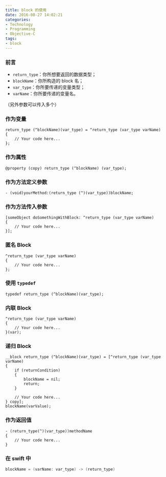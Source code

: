 ```yaml
---
title: block 的使用
date: 2016-08-27 14:02:21
categories: 
- Technology
- Programming
- Objective-C
tags: 
- block
---
```

### 前言
- `return_type`：你所想要返回的数据类型；
- `blockName`：你所构造的 block 名；
- `var_type`：你所要传递的变量类型；
- `varName`：你所要传递的变量名。

<!-- more -->

（另外参数可以传入多个）

### 作为变量
``` objc
return_type (^blockName)(var_type) = ^return_type (var_type varName)
{
    // Your code here...
};
```
### 作为属性
``` objc
@property (copy) return_type (^blockName) (var_type);
```
### 作为方法定义参数
``` objc
- (void)yourMethod:(return_type (^)(var_type))blockName;
```
### 作为方法传入参数
``` objc
[someObject doSomethingWithBlock: ^return_type (var_type varName)
{
    // Your code here...
}];
```
### 匿名 Block
``` objc
^return_type (var_type varName)
{
    // Your code here...
};
```
### 使用 `typedef`
``` objc
typedef return_type (^blockName)(var_type);
```
### 内联 Block
``` objc
^return_type (var_type varName)
{
    // Your code here...
}(var);
```
### 递归 Block
``` objc
__block return_type (^blockName)(var_type) = [^return_type (var_type varName)
{
    if (returnCondition)
    {
        blockName = nil;
        return;
    }

    // Your code here...
} copy];
blockName(varValue);
```
### 作为返回值
``` objc
- (return_type(^)(var_type))methodName
{
    // Your code here...
}
```
### 在 swift 中
``` swift
blockName = (varName: var_type) -> (return_type)
```